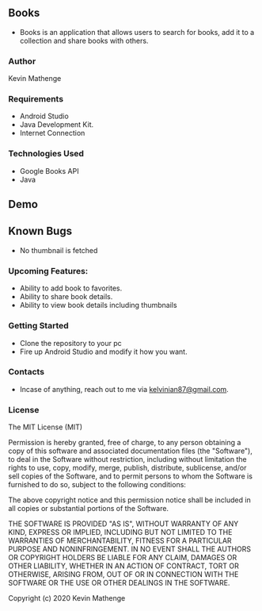 ## Books

- Books is an application that allows users to search for books, add it to a collection and share books with others.

### Author
 Kevin Mathenge
 
 ### Requirements
 - Android Studio
 - Java Development Kit.
 - Internet Connection
 
 ### Technologies Used
 - Google Books API
 - Java
 
## Demo 
[](Images/Screenshot_20200601-203354.png)
[](Images/Screenshot_20200601-203403.png)

## Known Bugs
- No thumbnail is fetched

### Upcoming Features:
- Ability to add book to favorites.
- Ability to share book details.
- Ability to view book details including thumbnails

 ### Getting Started
 
 - Clone the repository to your pc
 - Fire up Android Studio and modify it how you want.

### Contacts

- Incase of anything, reach out to me via kelvinian87@gmail.com.

### License 

The MIT License (MIT)

Permission is hereby granted, free of charge, to any person obtaining a copy of this software and associated documentation files (the "Software"), to deal in the Software without restriction, including without limitation the rights to use, copy, modify, merge, publish, distribute, sublicense, and/or sell copies of the Software, and to permit persons to whom the Software is furnished to do so, subject to the following conditions:

The above copyright notice and this permission notice shall be included in all copies or substantial portions of the Software.

THE SOFTWARE IS PROVIDED "AS IS", WITHOUT WARRANTY OF ANY KIND, EXPRESS OR IMPLIED, INCLUDING BUT NOT LIMITED TO THE WARRANTIES OF MERCHANTABILITY, FITNESS FOR A PARTICULAR PURPOSE AND NONINFRINGEMENT. IN NO EVENT SHALL THE AUTHORS OR COPYRIGHT HOLDERS BE LIABLE FOR ANY CLAIM, DAMAGES OR OTHER LIABILITY, WHETHER IN AN ACTION OF CONTRACT, TORT OR OTHERWISE, ARISING FROM, OUT OF OR IN CONNECTION WITH THE SOFTWARE OR THE USE OR OTHER DEALINGS IN THE SOFTWARE.

Copyright (c) 2020 Kevin Mathenge
